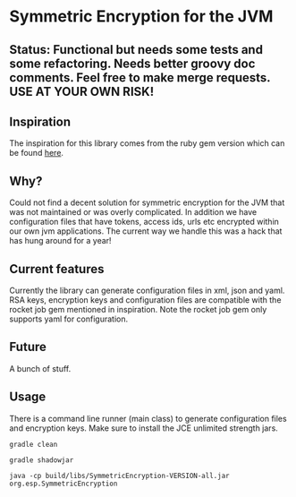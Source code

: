 Symmetric Encryption for the JVM
=======

Status: Functional but needs some tests and some refactoring. Needs better groovy doc comments. Feel free to make merge requests. USE AT YOUR OWN RISK!
-----------

## Inspiration
The inspiration for this library comes from the ruby gem version which can be found [here](https://github.com/rocketjob/symmetric-encryption).

## Why?
Could not find a decent solution for symmetric encryption for the JVM that was not maintained or was overly complicated.
In addition we have configuration files that have tokens, access ids, urls etc encrypted within our own jvm applications.
The current way we handle this was a hack that has hung around for a year!

## Current features
Currently the library can generate configuration files in xml, json and yaml. RSA keys, encryption keys and
configuration files are compatible with the rocket job gem mentioned in inspiration. Note the rocket job gem only supports
yaml for configuration.

## Future
A bunch of stuff.
 
## Usage
There is a command line runner (main class) to generate configuration files and encryption keys. 
Make sure to install the JCE unlimited strength jars.

```
gradle clean

gradle shadowjar

java -cp build/libs/SymmetricEncryption-VERSION-all.jar org.esp.SymmetricEncryption
```

